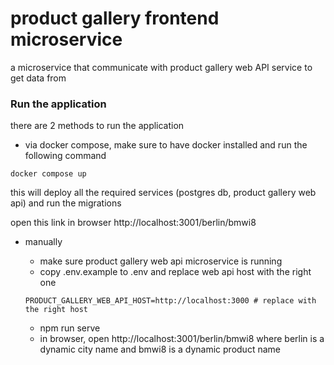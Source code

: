 # product gallery frontend microservice

a microservice that communicate with product gallery web API service to get data from

###  Run the application

there are 2 methods to run the application

- via docker compose, make sure to have docker installed and run the following command
```shell script
docker compose up
```

this will deploy all the required services (postgres db, product gallery web api) and run the migrations

open this link in browser http://localhost:3001/berlin/bmwi8

- manually

    - make sure product gallery web api microservice is running
    - copy .env.example to .env and replace web api host with the right one
    ```dotenv
    PRODUCT_GALLERY_WEB_API_HOST=http://localhost:3000 # replace with the right host
    ``` 
    - npm run serve
    - in browser, open http://localhost:3001/berlin/bmwi8 where berlin is a dynamic city name and bmwi8 is a dynamic product name